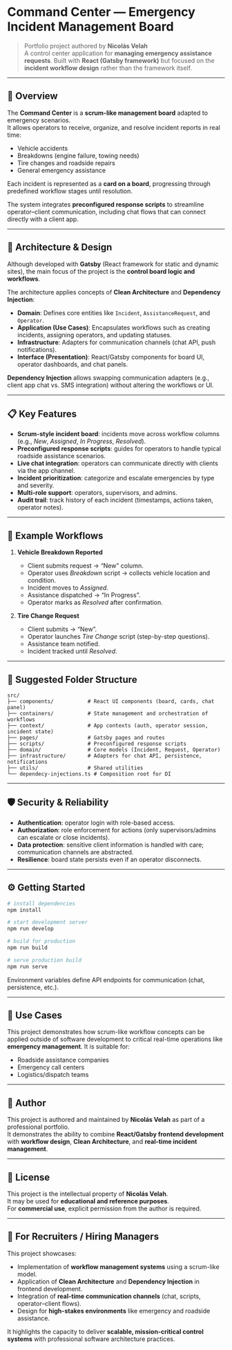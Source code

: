 # Command Center — Emergency Incident Management Board

> Portfolio project authored by **Nicolás Velah**  
> A control center application for **managing emergency assistance requests**. Built with **React (Gatsby framework)** but focused on the **incident workflow design** rather than the framework itself.

---

## 🚀 Overview

The **Command Center** is a **scrum-like management board** adapted to emergency scenarios.  
It allows operators to receive, organize, and resolve incident reports in real time:

- Vehicle accidents  
- Breakdowns (engine failure, towing needs)  
- Tire changes and roadside repairs  
- General emergency assistance  

Each incident is represented as a **card on a board**, progressing through predefined workflow stages until resolution.  

The system integrates **preconfigured response scripts** to streamline operator–client communication, including chat flows that can connect directly with a client app.

---

## 🧱 Architecture & Design

Although developed with **Gatsby** (React framework for static and dynamic sites), the main focus of the project is the **control board logic and workflows**.  

The architecture applies concepts of **Clean Architecture** and **Dependency Injection**:

- **Domain**: Defines core entities like `Incident`, `AssistanceRequest`, and `Operator`.  
- **Application (Use Cases)**: Encapsulates workflows such as creating incidents, assigning operators, and updating statuses.  
- **Infrastructure**: Adapters for communication channels (chat API, push notifications).  
- **Interface (Presentation)**: React/Gatsby components for board UI, operator dashboards, and chat panels.  

**Dependency Injection** allows swapping communication adapters (e.g., client app chat vs. SMS integration) without altering the workflows or UI.

---

## 📋 Key Features

- **Scrum-style incident board**: incidents move across workflow columns (e.g., *New*, *Assigned*, *In Progress*, *Resolved*).  
- **Preconfigured response scripts**: guides for operators to handle typical roadside assistance scenarios.  
- **Live chat integration**: operators can communicate directly with clients via the app channel.  
- **Incident prioritization**: categorize and escalate emergencies by type and severity.  
- **Multi-role support**: operators, supervisors, and admins.  
- **Audit trail**: track history of each incident (timestamps, actions taken, operator notes).  

---

## 🔌 Example Workflows

1. **Vehicle Breakdown Reported**  
   - Client submits request → “New” column.  
   - Operator uses *Breakdown* script → collects vehicle location and condition.  
   - Incident moves to *Assigned*.  
   - Assistance dispatched → “In Progress”.  
   - Operator marks as *Resolved* after confirmation.  

2. **Tire Change Request**  
   - Client submits → “New”.  
   - Operator launches *Tire Change* script (step-by-step questions).  
   - Assistance team notified.  
   - Incident tracked until *Resolved*.  

---

## 📁 Suggested Folder Structure

```
src/
├── components/           # React UI components (board, cards, chat panel)
├── containers/           # State management and orchestration of workflows
├── context/              # App contexts (auth, operator session, incident state)
├── pages/                # Gatsby pages and routes
├── scripts/              # Preconfigured response scripts
├── domain/               # Core models (Incident, Request, Operator)
├── infrastructure/       # Adapters for chat API, persistence, notifications
├── utils/                # Shared utilities
└── dependecy-injections.ts # Composition root for DI
```

---

## 🛡️ Security & Reliability

- **Authentication**: operator login with role-based access.  
- **Authorization**: role enforcement for actions (only supervisors/admins can escalate or close incidents).  
- **Data protection**: sensitive client information is handled with care; communication channels are abstracted.  
- **Resilience**: board state persists even if an operator disconnects.  

---

## ⚙️ Getting Started

```bash
# install dependencies
npm install

# start development server
npm run develop

# build for production
npm run build

# serve production build
npm run serve
```

Environment variables define API endpoints for communication (chat, persistence, etc.).

---

## 🎯 Use Cases

This project demonstrates how scrum-like workflow concepts can be applied outside of software development to critical real-time operations like **emergency management**. It is suitable for:

- Roadside assistance companies  
- Emergency call centers  
- Logistics/dispatch teams  

---

## 👤 Author

This project is authored and maintained by **Nicolás Velah** as part of a professional portfolio.  
It demonstrates the ability to combine **React/Gatsby frontend development** with **workflow design**, **Clean Architecture**, and **real-time incident management**.

---

## 📜 License

This project is the intellectual property of **Nicolás Velah**.  
It may be used for **educational and reference purposes**.  
For **commercial use**, explicit permission from the author is required.

---

## 🤝 For Recruiters / Hiring Managers

This project showcases:

- Implementation of **workflow management systems** using a scrum-like model.  
- Application of **Clean Architecture** and **Dependency Injection** in frontend development.  
- Integration of **real-time communication channels** (chat, scripts, operator–client flows).  
- Design for **high-stakes environments** like emergency and roadside assistance.  

It highlights the capacity to deliver **scalable, mission-critical control systems** with professional software architecture practices.
